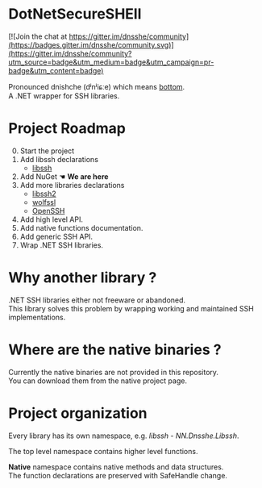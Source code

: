 # **D**ot**N**et**S**ecure**SHE**ll #

[![Join the chat at https://gitter.im/dnsshe/community](https://badges.gitter.im/dnsshe/community.svg)](https://gitter.im/dnsshe/community?utm_source=badge&utm_medium=badge&utm_campaign=pr-badge&utm_content=badge)

Pronounced dnishche (dʲnʲiɕːe) which means [bottom](https://en.wiktionary.org/wiki/%D0%B4%D0%BD%D0%B8%D1%89%D0%B5).  
A .NET wrapper for SSH libraries.

# Project Roadmap


0. Start the project
1. Add libssh declarations
    * [libssh](https://www.libssh.org/)
2. Add NuGet ☚ **We are here**
3. Add more libraries declarations
    * [libssh2](https://www.libssh2.org/)
    * [wolfssl](https://www.wolfssl.com/)
    * [OpenSSH](https://www.openssh.com/)
4. Add high level API.
5. Add native functions documentation.
6. Add generic SSH API.
7. Wrap .NET SSH libraries.

# Why another library ?

.NET SSH libraries either not freeware or abandoned.  
This library solves this problem by wrapping working and maintained SSH implementations.

# Where are the native binaries ?

Currently the native binaries are not provided in this repository.  
You can download them from the native project page.

# Project organization

Every library has its own namespace, e.g. *libssh* - *NN.Dnsshe.Libssh*.

The top level namespace contains higher level functions.

**Native** namespace contains native methods and data structures.  
The function declarations are preserved with SafeHandle change.  
